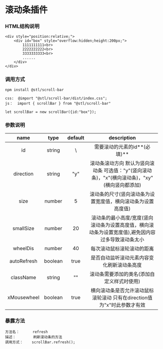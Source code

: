# 滚动条插件


### HTML结构说明
```
<div style="position:relative;">
    <div id="box" style="overflow:hidden;height:200px;">
        1111111111<br>
        2222222222<br>
        3333333333<br>
        ......
    </div>
</div>
```

### 调用方式
```
npm install @stl/scroll-bar

css:  @import "@stl/scroll-bar/dist/index.css";
js：  import { scrollBar } from "@stl/scroll-bar"

let scrollBar = new scrollBar({id:"box"});
```

### 参数说明
|  name         |  type     |  default    |  description                                                                                   |
| :----------:  | :-------: |  :--------: |  :------------------------------------------------------------------------------------------:  |
|  id           |  string   |     \       |  需要滚动的元素的id**(必填)**                                                                    |
|  direction    |  string   |    "y"      |  滚动条滚动方向 默认为竖向滚动条  可选值："y"(竖向滚动条)，"x"(横向滚动条)，"xy"(横向竖向都添加)      |
|  size         |  number   |     5       |  滚动条的尺寸(竖向滚动条为设置宽度值，横向滚动条为设置高度值)                                       |
|  smallSize    |  number   |     20      |  滚动条的最小高度/宽度(竖向滚动条为设置高度值，横向滚动条为设置宽度值),避免因内容过多导致滚动条太小    |
|  wheelDis     |  number   |     40      |  每次滚动鼠标滚轮滚动的距离                                                                      |
|  autoRefresh  |  boolean  |     true    |  是否自动监听滚动元素内容变化刷新滚动条高度                                                        |
|  className    |  string   |     ""      |  滚动条需要添加的类名(添加自定义样式时使用)                                                        |
|  xMousewheel  |  boolean  |     true    |  横向滚动条是否允许滚动鼠标滚轮滚动  只有在direction值为"x"时此参数才有效                            |

### 暴露方法
```
方法名：      refresh
描述：        刷新滚动条的方法
调用方式：    scrollBar.refresh();
```



